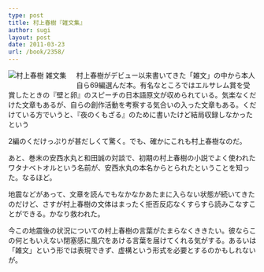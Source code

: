 ```yaml
---
type: post
title: 村上春樹『雑文集』
author: sugi
layout: post
date: 2011-03-23
url: /book/2358/
---
```

<a href="http://www.amazon.co.jp/exec/obidos/ASIN/4103534273/chezsugi-22/ref=nosim/" onclick="_gaq.push(['_trackEvent', 'outbound-article', 'http://www.amazon.co.jp/exec/obidos/ASIN/4103534273/chezsugi-22/ref=nosim/', '']);" name="amazletlink" target="_blank"><img src="http://i1.wp.com/ecx.images-amazon.com/images/I/41qQOjrqUbL._SL160_.jpg?w=660" alt="村上春樹 雑文集"  class="alignleft" style="float: left; margin: 0 20px 20px 0;" data-recalc-dims="1" /></a>

村上春樹がデビュー以来書いてきた「雑文」の中から本人自ら69編選んだ本。有名なところではエルサレム賞を受賞したときの『壁と卵』のスピーチの日本語原文が収められている。気楽なくだけた文章もあるが、自らの創作活動を考察する気合いの入った文章もある。くだけている方でいうと、『夜のくもざる』のために書いたけど結局収録しなかったという
  
2編のくだけっぷりが甚だしくて驚く。でも、確かにこれも村上春樹なのだ。

あと、巻末の安西水丸と和田誠の対談で、初期の村上春樹の小説でよく使われたワタナベトオルという名前が、安西水丸の本名からとられたということを知った。なるほど。

地震などがあって、文章を読んでもなかなかあたまに入らない状態が続いてきたのだけど、さすが村上春樹の文体はまったく拒否反応なくすらすら読みこなすことができる。かなり救われた。

今この地震後の状況についての村上春樹の言葉がたまらなくききたい。彼ならこの何ともいえない閉塞感に風穴をあける言葉を届けてくれる気がする。あるいは「雑文」という形では表現できず、虚構という形式を必要とするのかもしれないが。

